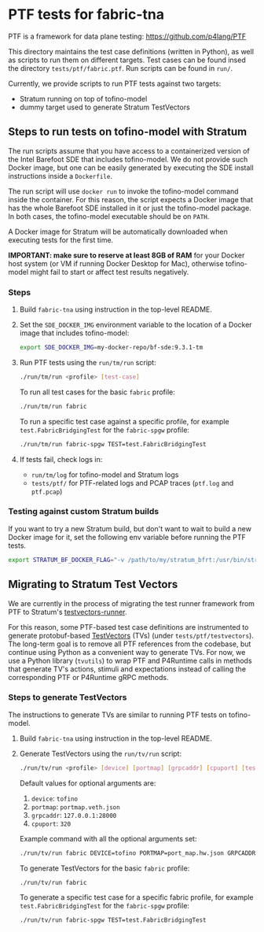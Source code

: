 <!-- Copyright 2020-present Open Networking Foundation -->
<!-- SPDX-License-Identifier: Apache-2.0 -->
# PTF tests for fabric-tna

PTF is a framework for data plane testing:
<https://github.com/p4lang/PTF>

This directory maintains the test case definitions (written in Python), as well
as scripts to run them on different targets. Test cases can be found insed the
directory `tests/ptf/fabric.ptf`. Run scripts can be found in `run/`.

Currently, we provide scripts to run PTF tests against two targets:
* Stratum running on top of tofino-model
* dummy target used to generate Stratum TestVectors

## Steps to run tests on tofino-model with Stratum

The run scripts assume that you have access to a containerized version of the
Intel Barefoot SDE that includes tofino-model. We do not provide such Docker
image, but one can be easily generated by executing the SDE install instructions
inside a `Dockerfile`.

The run script will use `docker run` to invoke the tofino-model command inside
the container. For this reason, the script expects a Docker image that has the
whole Barefoot SDE installed in it or just the tofino-model package. In both
cases, the tofino-model executable should be on `PATH`.

A Docker image for Stratum will be automatically downloaded when executing tests
for the first time.

**IMPORTANT: make sure to reserve at least 8GB of RAM** for your Docker host
system (or VM if running Docker Desktop for Mac), otherwise tofino-model might
fail to start or affect test results negatively.

### Steps

1. Build `fabric-tna` using instruction in the top-level README.

2. Set the `SDE_DOCKER_IMG` environment variable to the location of a Docker
   image that includes tofino-model:

   ```bash
   export SDE_DOCKER_IMG=my-docker-repo/bf-sde:9.3.1-tm
   ```

3. Run PTF tests using the `run/tm/run` script:

    ```bash
    ./run/tm/run <profile> [test-case]
    ```

    To run all test cases for the basic `fabric` profile:

    ```bash
    ./run/tm/run fabric
    ```

    To run a specific test case against a specific profile,
    for example `test.FabricBridgingTest` for the `fabric-spgw` profile:

    ```bash
    ./run/tm/run fabric-spgw TEST=test.FabricBridgingTest
    ```

4. If tests fail, check logs in:

   * `run/tm/log` for tofino-model and Stratum logs
   * `tests/ptf/` for PTF-related logs and PCAP traces (`ptf.log` and
     `ptf.pcap`)

### Testing against custom Stratum builds

If you want to try a new Stratum build, but don't want to wait to build a new
Docker image for it, set the following env variable before running the PTF
tests.

```bash
export STRATUM_BF_DOCKER_FLAG="-v /path/to/my/stratum_bfrt:/usr/bin/stratum_bfrt"
```

## Migrating to Stratum Test Vectors

We are currently in the process of migrating the test runner framework from PTF
to Stratum's [testvectors-runner].

For this reason, some PTF-based test case definitions are instrumented
to generate protobuf-based [TestVectors] (TVs) (under `tests/ptf/testvectors`).
The long-term goal is to remove all PTF references from the codebase, but
continue using Python as a convenient way to generate TVs. For now, we use a
Python library (`tvutils`) to wrap PTF and P4Runtime calls in methods that
generate TV's actions, stimuli and expectations instead of calling the
corresponding PTF or P4Runtime gRPC methods.

### Steps to generate TestVectors

The instructions to generate TVs are similar to running PTF tests on tofino-model.

1. Build `fabric-tna` using instruction in the top-level README.

2. Generate TestVectors using the `run/tv/run` script:

    ```bash
    ./run/tv/run <profile> [device] [portmap] [grpcaddr] [cpuport] [test-case]
    ```
   Default values for optional arguments are:
   1. `device`: `tofino`
   2. `portmap`: `portmap.veth.json`
   3. `grpcaddr`: `127.0.0.1:28000`
   4. `cpuport`: `320`

   Example command with all the optional arguments set:

   ```bash
   ./run/tv/run fabric DEVICE=tofino PORTMAP=port_map.hw.json GRPCADDR=10.128.13.111:28000 CPUPORT=320 TEST=test.FabricBridgingTest
   ```

    To generate TestVectors for the basic `fabric` profile:

    ```bash
    ./run/tv/run fabric
    ```

    To generate a specific test case for a specific fabric profile,
    for example `test.FabricBridgingTest` for the `fabric-spgw` profile:

    ```bash
    ./run/tv/run fabric-spgw TEST=test.FabricBridgingTest
    ```

[testvectors-runner]: https://github.com/stratum/testvectors-runner
[TestVectors]: https://github.com/stratum/testvectors

